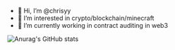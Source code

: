 - 👋 Hi, I’m @chrisyy
- 👀 I’m interested in crypto/blockchain/minecraft
- 🌱 I’m currently working in contract auditing in web3

![Anurag's GitHub stats](https://github-readme-stats.vercel.app/api?username=chrisyy2003&show_icons=true&include_all_commits=true&count_private=true&theme=buefy)

<!-- ![Top Langs](https://github-readme-stats.vercel.app/api/top-langs/?username=chrisyy2003&layout=compact&hide=Vue,Handlebars,SCSS,HTML,CSS,ShaderLab,Stylus,ejs,Tcl&count_private=true&theme=buefy&langs_count=10)
 -->
<!-- ![](https://komarev.com/ghpvc/?username=chrisyy2003) -->
<!---
chrisyy2003/chrisyy2003 is a ✨ special ✨ repository because its `README.md` (this file) appears on your GitHub profile.
You can click the Preview link to take a look at your changes.
--->
